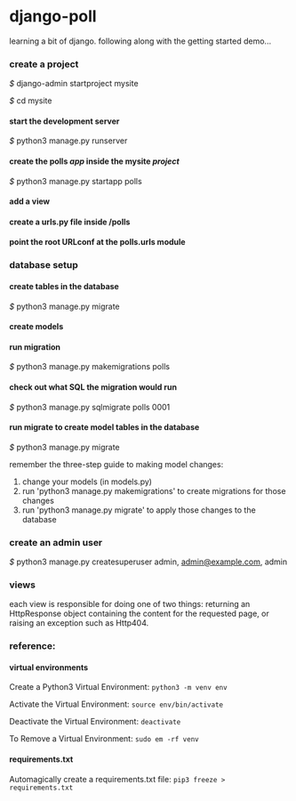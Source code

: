 # django-poll
learning a bit of django. following along with the getting started demo...

### create a project
_$_ django-admin startproject mysite

_$_ cd mysite

#### start the development server
_$_ python3 manage.py runserver

#### create the polls _app_ inside the mysite _project_
_$_ python3 manage.py startapp polls

#### add a view
#### create a urls.py file inside /polls
#### point the root URLconf at the polls.urls module

### database setup
#### create tables in the database 
_$_ python3 manage.py migrate

#### create models
#### run migration
_$_ python3 manage.py makemigrations polls

#### check out what SQL the migration would run
_$_ python3 manage.py sqlmigrate polls 0001

#### run migrate to create model tables in the database
_$_ python3 manage.py migrate

remember the three-step guide to making model changes:
1. change your models (in models.py)
2. run 'python3 manage.py makemigrations' to create migrations for those changes
3. run 'python3 manage.py migrate' to apply those changes to the database

### create an admin user
_$_ python3 manage.py createsuperuser
admin, admin@example.com, admin

### views
each view is responsible for doing one of two things: returning an HttpResponse object containing
the content for the requested page, or raising an exception such as Http404.

### reference:

#### virtual environments
Create a Python3 Virtual Environment: 
```python3 -m venv env```

Activate the Virtual Environment:
```source env/bin/activate```

Deactivate the Virtual Environment:
```deactivate```

To Remove a Virtual Environment:
```sudo em -rf venv```

#### requirements.txt
Automagically create a requirements.txt file:
```pip3 freeze > requirements.txt```
